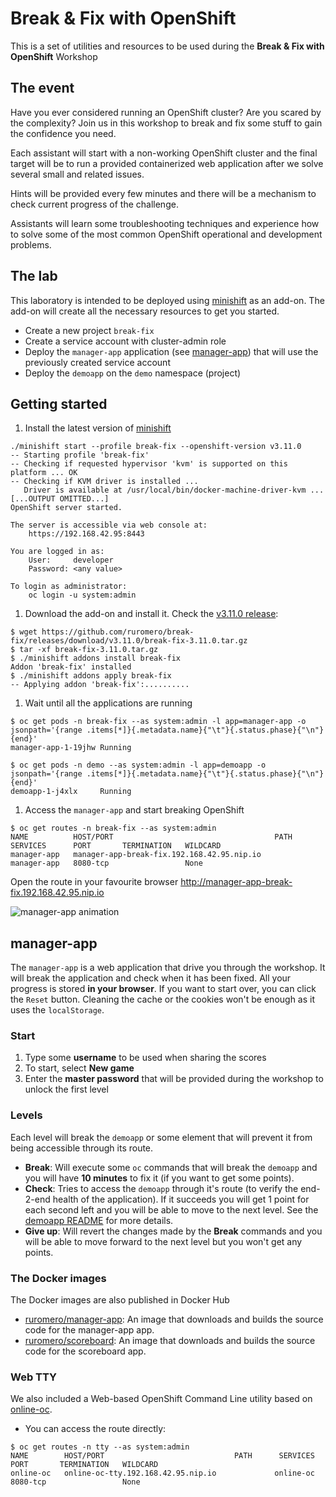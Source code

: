 # Break & Fix with OpenShift

This is a set of utilities and resources to be used during the **Break & Fix with OpenShift** Workshop

## The event

Have you ever considered running an OpenShift cluster? Are you scared by the complexity? Join us in this workshop to break and fix some stuff to gain the confidence you need.

Each assistant will start with a non-working OpenShift cluster and the final target will be to run a provided containerized web application after we solve several small and related issues.

Hints will be provided every few minutes and there will be a mechanism to check current progress of the challenge.

Assistants will learn some troubleshooting techniques and experience how to solve some of the most common OpenShift operational and development problems.

## The lab

This laboratory is intended to be deployed using [minishift](https://github.com/minishift/minishift) as an add-on. The add-on will create all the necessary resources to get you started.

* Create a new project `break-fix`
* Create a service account with cluster-admin role
* Deploy the `manager-app` application (see [manager-app](#manager-app)) that will use the previously created service account
* Deploy the `demoapp` on the `demo` namespace (project)

## Getting started

1. Install the latest version of  [minishift](https://github.com/minishift/minishift)

  ```[bash]
  ./minishift start --profile break-fix --openshift-version v3.11.0
  -- Starting profile 'break-fix'
  -- Checking if requested hypervisor 'kvm' is supported on this platform ... OK
  -- Checking if KVM driver is installed ...
     Driver is available at /usr/local/bin/docker-machine-driver-kvm ...
  [...OUTPUT OMITTED...]
  OpenShift server started.

  The server is accessible via web console at:
      https://192.168.42.95:8443

  You are logged in as:
      User:     developer
      Password: <any value>

  To login as administrator:
      oc login -u system:admin
  ```

1. Download the add-on and install it. Check the [v3.11.0 release](https://github.com/ruromero/break-fix/releases/tag/v3.11.0):

  ```[bash]
  $ wget https://github.com/ruromero/break-fix/releases/download/v3.11.0/break-fix-3.11.0.tar.gz
  $ tar -xf break-fix-3.11.0.tar.gz
  $ ./minishift addons install break-fix
  Addon 'break-fix' installed
  $ ./minishift addons apply break-fix
  -- Applying addon 'break-fix':..........
  ```

1. Wait until all the applications are running

  ```[bash]
  $ oc get pods -n break-fix --as system:admin -l app=manager-app -o jsonpath='{range .items[*]}{.metadata.name}{"\t"}{.status.phase}{"\n"}{end}'
  manager-app-1-19jhw Running

  $ oc get pods -n demo --as system:admin -l app=demoapp -o jsonpath='{range .items[*]}{.metadata.name}{"\t"}{.status.phase}{"\n"}{end}'
  demoapp-1-j4xlx     Running
  ```

1. Access the `manager-app` and start breaking OpenShift

  ```[bash]
  $ oc get routes -n break-fix --as system:admin
  NAME          HOST/PORT                                    PATH      SERVICES      PORT       TERMINATION   WILDCARD
  manager-app   manager-app-break-fix.192.168.42.95.nip.io             manager-app   8080-tcp                 None
  ```

  Open the route in your favourite browser http://manager-app-break-fix.192.168.42.95.nip.io

  ![manager-app animation](https://github.com/ruromero/break-fix/raw/master/extras/Break%26Fix_demo.gif)

## manager-app

The `manager-app` is a web application that drive you through the workshop. It will break the application and check when it has been fixed. All your progress is stored **in your browser**. If you want to start over, you can click the `Reset` button. Cleaning the cache or the cookies won't be enough as it uses the `localStorage`.

### Start

1. Type some **username** to be used when sharing the scores
2. To start, select **New game**
3. Enter the **master password** that will be provided during the workshop to unlock the first level

### Levels

Each level will break the `demoapp` or some element that will prevent it from being accessible through its route.

* **Break**: Will execute some `oc` commands that will break the `demoapp` and you will have **10 minutes** to fix it (if you want to get some points).
* **Check**: Tries to access the `demoapp` through it's route (to verify the end-2-end health of the application). If it succeeds you will get 1 point for each second left and you will be able to move to the next level. See the [demoapp README](demoapp/README.md) for more details.
* **Give up**: Will revert the changes made by the **Break** commands and you will be able to move forward to the next level but you won't get any points.

### The Docker images

The Docker images are also published in Docker Hub

* [ruromero/manager-app](https://hub.docker.com/r/ruromero/manager-app/): An image that downloads and builds the source code for the manager-app app.
* [ruromero/scoreboard](https://hub.docker.com/r/ruromero/scoreboard/): An image that downloads and builds the source code for the scoreboard app.

### Web TTY

We also included a Web-based OpenShift Command Line utility based on [online-oc](https://github.com/edseymour/online-oc).

* You can access the route directly:

```[bash]
$ oc get routes -n tty --as system:admin
NAME        HOST/PORT                             PATH      SERVICES    PORT       TERMINATION   WILDCARD
online-oc   online-oc-tty.192.168.42.95.nip.io             online-oc   8080-tcp                 None
```
